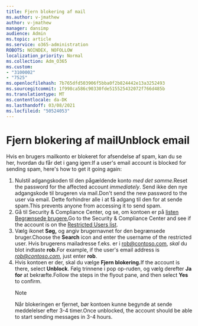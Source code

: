```yaml
---
title: Fjern blokering af mail
ms.author: v-jmathew
author: v-jmathew
manager: dansimp
audience: Admin
ms.topic: article
ms.service: o365-administration
ROBOTS: NOINDEX, NOFOLLOW
localization_priority: Normal
ms.collection: Adm_O365
ms.custom:
- "3100002"
- "7525"
ms.openlocfilehash: 7b765dfd503906f5bba0f2b824442e13a3252493
ms.sourcegitcommit: 1f998ca586c90330fde515525432072f766d485b
ms.translationtype: MT
ms.contentlocale: da-DK
ms.lasthandoff: 03/08/2021
ms.locfileid: "50524053"
---
```

# <a name="unblock-email"></a><span data-ttu-id="3515e-102">Fjern blokering af mail</span><span class="sxs-lookup"><span data-stu-id="3515e-102">Unblock email</span></span>

<span data-ttu-id="3515e-103">Hvis en brugers mailkonto er blokeret for afsendelse af spam, kan du se her, hvordan du får det i gang igen:</span><span class="sxs-lookup"><span data-stu-id="3515e-103">If a user's email account is blocked for sending spam, here's how to get it going again:</span></span>

1. <span data-ttu-id="3515e-104">Nulstil adgangskoden til den pågældende konto *med det samme.*</span><span class="sxs-lookup"><span data-stu-id="3515e-104">Reset the password for the affected account *immediately*.</span></span> <span data-ttu-id="3515e-105">Send ikke den nye adgangskode til brugeren via mail.</span><span class="sxs-lookup"><span data-stu-id="3515e-105">Don't send the new password to the user via email.</span></span> <span data-ttu-id="3515e-106">Dette forhindrer alle i at få adgang til den for at sende spam.</span><span class="sxs-lookup"><span data-stu-id="3515e-106">This prevents anyone from accessing it to send spam.</span></span>
2. <span data-ttu-id="3515e-107">Gå til Security & Compliance Center, og se, om kontoen er på [listen Begrænsede brugere.](https://protection.office.com/#/restrictedusers)</span><span class="sxs-lookup"><span data-stu-id="3515e-107">Go to the Security & Compliance Center and see if the account is on the [Restricted Users list](https://protection.office.com/#/restrictedusers).</span></span>
3. <span data-ttu-id="3515e-108">Vælg ikonet **Søg,** og angiv brugernavnet for den begrænsede bruger.</span><span class="sxs-lookup"><span data-stu-id="3515e-108">Choose the **Search** icon and enter the username of the restricted user.</span></span> <span data-ttu-id="3515e-109">Hvis brugerens mailadresse f.eks. er i rob@contoso.com, *skal* du blot indtaste **rob.**</span><span class="sxs-lookup"><span data-stu-id="3515e-109">For example, if the user's email address is *rob@contoso.com*, just enter **rob**.</span></span>
4. <span data-ttu-id="3515e-110">Hvis kontoen er der, skal du vælge **Fjern blokering.**</span><span class="sxs-lookup"><span data-stu-id="3515e-110">If the account is there, select **Unblock**.</span></span> <span data-ttu-id="3515e-111">Følg trinnene i pop op-ruden, og vælg derefter **Ja for** at bekræfte.</span><span class="sxs-lookup"><span data-stu-id="3515e-111">Follow the steps in the flyout pane, and then select **Yes** to confirm.</span></span>  
    > [!NOTE]
    > <span data-ttu-id="3515e-112">Når blokeringen er fjernet, bør kontoen kunne begynde at sende meddelelser efter 3-4 timer.</span><span class="sxs-lookup"><span data-stu-id="3515e-112">Once unblocked, the account should be able to start sending messages in 3-4 hours.</span></span>
